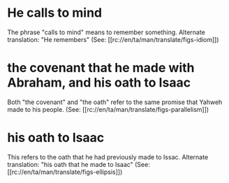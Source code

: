 # He calls to mind

The phrase "calls to mind" means to remember something. Alternate translation: "He remembers" (See: [[rc://en/ta/man/translate/figs-idiom]])

# the covenant that he made with Abraham, and his oath to Isaac

Both "the covenant" and "the oath" refer to the same promise that Yahweh made to his people. (See: [[rc://en/ta/man/translate/figs-parallelism]])

# his oath to Isaac

This refers to the oath that he had previously made to Issac. Alternate translation: "his oath that he made to Isaac" (See: [[rc://en/ta/man/translate/figs-ellipsis]])


